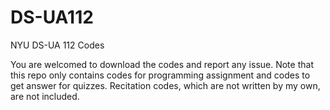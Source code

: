 # DS-UA112
NYU DS-UA 112 Codes

You are welcomed to download the codes and report any issue. Note that this repo only contains codes for programming assignment and codes to get answer for quizzes. Recitation codes, which are not written by my own, are not included.
